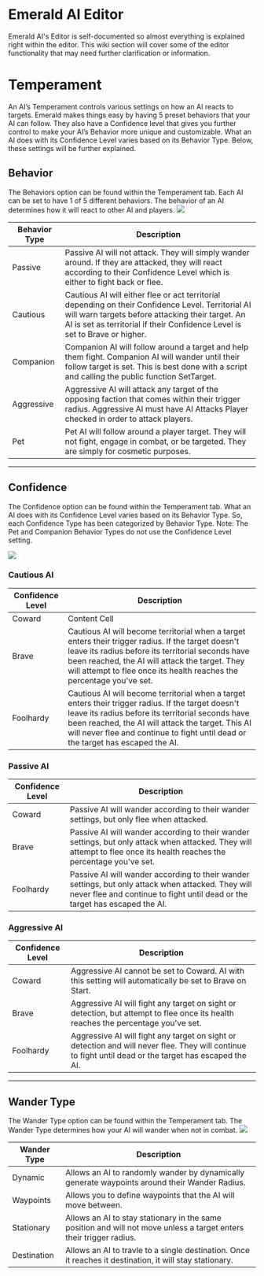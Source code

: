 # Emerald AI Editor
Emerald AI's Editor is self-documented so almost everything is explained right within the editor. This wiki section will cover some of the editor functionality that may need further clarification or information.


# Temperament
An AI’s Temperament controls various settings on how an AI reacts to targets. Emerald makes things easy by having 5 preset behaviors that your AI can follow. They also have a Confidence level that gives you further control to make your AI’s Behavior more unique and customizable. What an AI does with its Confidence Level varies based on its Behavior Type. Below, these settings will be further explained.

## Behavior
The Behaviors option can be found within the Temperament tab. Each AI can be set to have 1 of 5 different behaviors. The behavior of an AI determines how it will react to other AI and players.
![](https://i.imgur.com/O4unmr4.png)

| Behavior Type  | Description |
| ------------- | ------------- |
| Passive  | Passive AI will not attack. They will simply wander around. If they are attacked, they will react according to their Confidence Level which is either to fight back or flee.  |
| Cautious  | Cautious AI will either flee or act territorial depending on their Confidence Level. Territorial AI will warn targets before attacking their target. An AI is set as territorial if their Confidence Level is set to Brave or higher.  |
| Companion  | Companion AI will follow around a target and help them fight. Companion AI will wander until their follow target is set. This is best done with a script and calling the public function SetTarget.  |
| Aggressive  | Aggressive AI will attack any target of the opposing faction that comes within their trigger radius. Aggressive AI must have AI Attacks Player checked in order to attack players.  |
| Pet  | Pet AI will follow around a player target. They will not fight, engage in combat, or be targeted. They are simply for cosmetic purposes.  |

***

## Confidence
The Confidence option can be found within the Temperament tab. What an AI does with its Confidence Level varies based on its Behavior Type. So, each Confidence Type has been categorized by Behavior Type. Note: The Pet and Companion Behavior Types do not use the Confidence Level setting.

![](https://i.imgur.com/gtspkmn.png)

### Cautious AI
| Confidence Level  | Description |
| ------------- | ------------- |
| Coward  | Content Cell  |
| Brave  | Cautious AI will become territorial when a target enters their trigger radius. If the target doesn't leave its radius before its territorial seconds have been reached, the AI will attack the target. They will attempt to flee once its health reaches the percentage you've set.  |
| Foolhardy  | Cautious AI will become territorial when a target enters their trigger radius. If the target doesn't leave its radius before its territorial seconds have been reached, the AI will attack the target. This AI will never flee and continue to fight until dead or the target has escaped the AI.  |

### Passive AI
| Confidence Level  | Description |
| ------------- | ------------- |
| Coward  | Passive AI will wander according to their wander settings, but only flee when attacked.  |
| Brave  | Passive AI will wander according to their wander settings, but only attack when attacked. They will attempt to flee once its health reaches the percentage you've set.  |
| Foolhardy  | Passive AI will wander according to their wander settings, but only attack when attacked. They will never flee and continue to fight until dead or the target has escaped the AI.  |

### Aggressive AI
| Confidence Level  | Description |
| ------------- | ------------- |
| Coward  | Aggressive AI cannot be set to Coward. AI with this setting will automatically be set to Brave on Start.  |
| Brave  | Aggressive AI will fight any target on sight or detection, but attempt to flee once its health reaches the percentage you've set.  |
| Foolhardy  | Aggressive AI will fight any target on sight or detection and will never flee. They will continue to fight until dead or the target has escaped the AI.  |

***

## Wander Type
The Wander Type option can be found within the Temperament tab. The Wander Type determines how your AI will wander when not in combat.
![](https://i.imgur.com/I9kbWYX.png)

| Wander Type  | Description |
| ------------- | ------------- |
| Dynamic  | Allows an AI to randomly wander by dynamically generate waypoints around their Wander Radius.  |
| Waypoints  | Allows you to define waypoints that the AI will move between.  |
| Stationary  | Allows an AI to stay stationary in the same position and will not move unless a target enters their trigger radius.  |
| Destination  | Allows an AI to travle to a single destination. Once it reaches it destination, it will stay stationary.  |